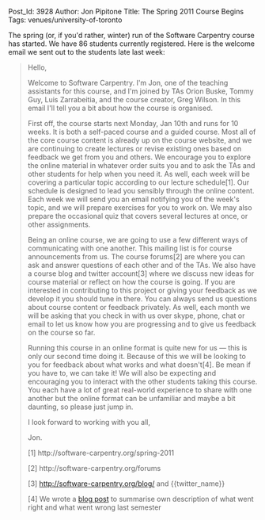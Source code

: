 Post_Id: 3928
Author: Jon Pipitone
Title: The Spring 2011 Course Begins
Tags: venues/university-of-toronto

<p>The spring (or, if you'd rather, winter) run of the Software Carpentry course has started.  We have 86 students currently registered.  Here is the welcome email we sent out to the students late last week:</p>
<blockquote><p>Hello,</p>
<p>Welcome to Software Carpentry. I'm Jon, one of the teaching assistants for this course, and I'm joined by TAs Orion Buske, Tommy Guy, Luis Zarrabeitia, and the course creator, Greg Wilson. In this email I'll tell you a bit about how the course is organised.</p>
<p>First off, the course starts next Monday, Jan 10th and runs for 10 weeks. It is both a self-paced course and a guided course. Most all of the core course content is already up on the course website, and we are continuing to create lectures or revise existing ones based on feedback we get from you and others. We encourage you to explore the online material in whatever order suits you and to ask the TAs and other students for help when you need it. As well, each week will be covering a particular topic according to our lecture schedule[1]. Our schedule is designed to lead you sensibly through the online content. Each week we will send you an email notifying you of the week's topic, and we will prepare exercises for you to work on. We may also prepare the occasional quiz that covers several lectures at once, or other assignments.</p>
<p>Being an online course, we are going to use a few different ways of communicating with one another. This mailing list is for course announcements from us. The course forums[2] are where you can ask and answer questions of each other and of the TAs. We also have a course blog and twitter account[3] where we discuss new ideas for course material or reflect on how the course is going. If you are interested in contributing to this project or giving your feedback as we develop it you should tune in there. You can always send us questions about course content or feedback privately. As well, each month we will be asking that you check in with us over skype, phone, chat or email to let us know how you are progressing and to give us feedback on the course so far.</p>
<p>Running this course in an online format is quite new for us &mdash; this is only our second time doing it. Because of this we will be looking to you for feedback about what works and what doesn't[4]. Be mean if you have to, we can take it! We will also be expecting and encouraging you to interact with the other students taking this course. You each have a lot of great real-world experience to share with one another but the online format can be unfamiliar and maybe a bit daunting, so please just jump in.</p>
<p>I look forward to working with you all,</p>
<p>Jon.</p>
<p>[1] http://software-carpentry.org/spring-2011</p>
<p>[2] http://software-carpentry.org/forums</p>
<p>[3] <a href="|filename|/blog/index.html">http://software-carpentry.org/blog/</a> and {{twitter_name}}</p>
<p>[4] We wrote a <a href="|filename|2010-12-02-fall-2010-what-went-right-what-went-wrong.md">blog post</a> to summarise own description of what went right and what went wrong last semester</p></blockquote>
